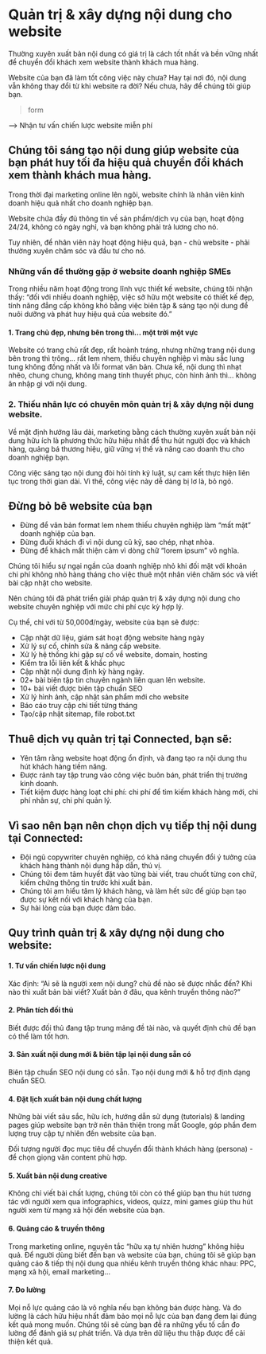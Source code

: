 # Quản trị & xây dựng nội dung cho website

Thường xuyên xuất bản nội dung có giá trị là cách tốt nhất và bền vững nhất để chuyển đổi khách xem website thành khách mua hàng.

Website của bạn đã làm tốt công việc này chưa? Hay tại nơi đó, nội dung vẫn không thay đổi từ khi website ra đời? Nếu chưa, hãy để chúng tôi giúp bạn.

> form

--> Nhận tư vấn chiến lược website miễn phí

## Chúng tôi sáng tạo nội dung giúp website của bạn phát huy tối đa hiệu quả chuyển đổi khách xem thành khách mua hàng.

Trong thời đại marketing online lên ngôi, website chính là nhân viên kinh doanh hiệu quả nhất cho doanh nghiệp bạn.

Website chứa đầy đủ thông tin về sản phẩm/dịch vụ của bạn, hoạt động 24/24, không có ngày nghỉ, và bạn không phải trả lương cho nó.

Tuy nhiên, để nhân viên này hoạt động hiệu quả, bạn - chủ website - phải thường xuyên chăm sóc và đầu tư cho nó.

### Những vấn đề thường gặp ở website doanh nghiệp SMEs

Trong nhiều năm hoạt động trong lĩnh vực thiết kế website, chúng tôi nhận thấy: “đối với nhiều doanh nghiệp, việc sở hữu một website có thiết kế đẹp, tính năng đẳng cấp không khó bằng việc biên tập & sáng tạo nội dung để nuôi dưỡng và phát huy hiệu quả của website đó.”

#### 1. Trang chủ đẹp, nhưng bên trong thì... một trời một vực

Website có trang chủ rất đẹp, rất hoành tráng, nhưng những trang nội dung bên trong thì trông… rất lem nhem, thiếu chuyên nghiệp vì màu sắc lung tung không đồng nhất và lỗi format văn bản. Chưa kể, nội dung thì nhạt nhẽo, chung chung, không mang tính thuyết phục, còn hình ảnh thì… không ăn nhập gì với nội dung.

### 2. Thiếu nhân lực có chuyên môn quản trị & xây dựng nội dung website.

Về mặt định hướng lâu dài, marketing bằng cách thường xuyên xuất bản nội dung hữu ích là phương thức hữu hiệu nhất để thu hút người đọc và khách hàng, quảng bá thương hiệu, giữ vững vị thế và nâng cao doanh thu cho doanh nghiệp bạn.

Công việc sáng tạo nội dung đòi hỏi tính kỷ luật, sự cam kết thực hiện liên tục trong thời gian dài. Vì thế, công việc này dễ dàng bị lơ là, bỏ ngỏ.

## Đừng bỏ bê website của bạn

- Đừng để văn bản format lem nhem thiếu chuyên nghiệp làm “mất mặt” doanh nghiệp của bạn.
- Đừng đuổi khách đi vì nội dung cũ kỹ, sao chép, nhạt nhòa.
- Đừng để khách mất thiện cảm vì dòng chữ “lorem ipsum” vô nghĩa.

Chúng tôi hiểu sự ngại ngần của doanh nghiệp nhỏ khi đối mặt với khoản chi phí không nhỏ hàng tháng cho việc thuê một nhân viên chăm sóc và viết bài cập nhật cho website.

Nên chúng tôi đã phát triển giải pháp quản trị & xây dựng nội dung cho website chuyên nghiệp với mức chi phí cực kỳ hợp lý.

Cụ thể, chỉ với từ 50,000đ/ngày, website của bạn sẽ được:

- Cập nhật dữ liệu, giám sát hoạt động website hàng ngày
- Xử lý sự cố, chỉnh sửa & nâng cấp website.
- Xử lý hệ thống khi gặp sự cố về website, domain, hosting
- Kiểm tra lỗi liên kết & khắc phục
- Cập nhật nội dung định kỳ hàng ngày.
- 02+ bài biên tập tin chuyên ngành liên quan lên website.
- 10+ bài viết được biên tập chuẩn SEO
- Xử lý hình ảnh, cập nhật sản phẩm mới cho website
- Báo cáo truy cập chi tiết từng tháng
- Tạo/cập nhật sitemap, file robot.txt

## Thuê dịch vụ quản trị tại Connected, bạn sẽ:

- Yên tâm rằng website hoạt động ổn định, và đang tạo ra nội dung thu hút khách hàng tiềm năng.
- Được rảnh tay tập trung vào công việc buôn bán, phát triển thị trường kinh doanh.
- Tiết kiệm được hàng loạt chi phí: chi phí để tìm kiếm khách hàng mới, chi phí nhân sự, chi phí quản lý.

## Vì sao nên bạn nên chọn dịch vụ tiếp thị nội dung tại Connected:

- Đội ngũ copywriter chuyên nghiệp, có khả năng chuyển đổi ý tưởng của khách hàng thành nội dung hấp dẫn, thú vị.
- Chúng tôi đem tâm huyết đặt vào từng bài viết, trau chuốt từng con chữ, kiểm chứng thông tin trước khi xuất bản.
- Chúng tôi am hiểu tâm lý khách hàng, và làm hết sức để giúp bạn tạo được sự kết nối với khách hàng của bạn.
- Sự hài lòng của bạn được đảm bảo.

## Quy trình quản trị & xây dựng nội dung cho website:

#### 1. Tư vấn chiến lược nội dung

Xác định: “Ai sẽ là người xem nội dung? chủ đề nào sẽ được nhắc đến? Khi nào thì xuất bản bài viết? Xuất bản ở đâu, qua kênh truyền thông nào?”

#### 2. Phân tích đối thủ

Biết được đối thủ đang tập trung mảng đề tài nào, và quyết định chủ đề bạn có thể làm tốt hơn.

#### 3. Sản xuất nội dung mới & biên tập lại nội dung sẵn có

Biên tập chuẩn SEO nội dung có sẵn. Tạo nội dung mới & hỗ trợ định dạng chuẩn SEO.

#### 4. Đặt lịch xuất bản nội dung chất lượng

Những bài viết sâu sắc, hữu ích, hướng dẫn sử dụng (tutorials) & landing pages giúp website bạn trở nên thân thiện trong mắt Google, góp phần đem lượng truy cập tự nhiên đến website của bạn.

Đối tượng người đọc mục tiêu để chuyển đổi thành khách hàng (persona) - để chọn giọng văn content phù hợp.

#### 5. Xuất bản nội dung creative

Không chỉ viết bài chất lượng, chúng tôi còn có thể giúp bạn thu hút tương tác với người xem qua infographics, videos, quizz, mini games giúp thu hút người xem từ mạng xã hội đến website của bạn.

#### 6. Quảng cáo & truyền thông

Trong marketing online, nguyên tắc “hữu xạ tự nhiên hương” không hiệu quả. Để người dùng biết đến bạn và website của bạn, chúng tôi sẽ giúp bạn quảng cáo & tiếp thị nội dung qua nhiều kênh truyền thông khác nhau: PPC, mạng xã hội, email marketing…

#### 7. Đo lường

Mọi nỗ lực quảng cáo là vô nghĩa nếu bạn không bán được hàng. Và đo lường là cách hữu hiệu nhất đảm bảo mọi nỗ lực của bạn đang đem lại đúng kết quả mong muốn. Chúng tôi sẽ cùng bạn đề ra những yếu tố cần đo lường để đánh giá sự phát triển. Và dựa trên dữ liệu thu thập được để cải thiện kết quả.